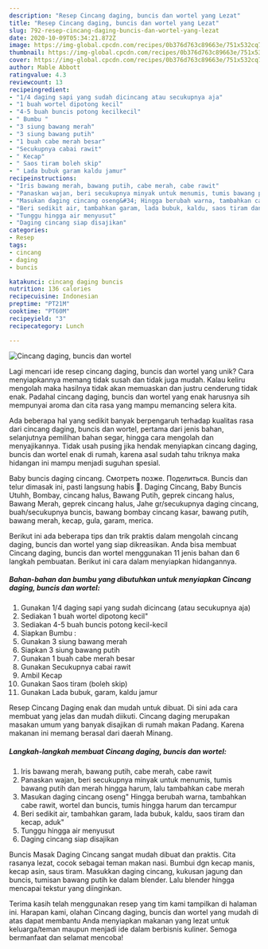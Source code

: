 ```yaml
---
description: "Resep Cincang daging, buncis dan wortel yang Lezat"
title: "Resep Cincang daging, buncis dan wortel yang Lezat"
slug: 792-resep-cincang-daging-buncis-dan-wortel-yang-lezat
date: 2020-10-09T05:34:21.872Z
image: https://img-global.cpcdn.com/recipes/0b376d763c89663e/751x532cq70/cincang-daging-buncis-dan-wortel-foto-resep-utama.jpg
thumbnail: https://img-global.cpcdn.com/recipes/0b376d763c89663e/751x532cq70/cincang-daging-buncis-dan-wortel-foto-resep-utama.jpg
cover: https://img-global.cpcdn.com/recipes/0b376d763c89663e/751x532cq70/cincang-daging-buncis-dan-wortel-foto-resep-utama.jpg
author: Mable Abbott
ratingvalue: 4.3
reviewcount: 13
recipeingredient:
- "1/4 daging sapi yang sudah dicincang atau secukupnya aja"
- "1 buah wortel dipotong kecil"
- "4-5 buah buncis potong kecilkecil"
- " Bumbu "
- "3 siung bawang merah"
- "3 siung bawang putih"
- "1 buah cabe merah besar"
- "Secukupnya cabai rawit"
- " Kecap"
- " Saos tiram boleh skip"
- " Lada bubuk garam kaldu jamur"
recipeinstructions:
- "Iris bawang merah, bawang putih, cabe merah, cabe rawit"
- "Panaskan wajan, beri secukupnya minyak untuk menumis, tumis bawang putih dan merah hingga harum, lalu tambahkan cabe merah"
- "Masukan daging cincang oseng&#34; Hingga berubah warna, tambahkan cabe rawit, wortel dan buncis, tumis hingga harum dan tercampur"
- "Beri sedikit air, tambahkan garam, lada bubuk, kaldu, saos tiram dan kecap, aduk&#34;"
- "Tunggu hingga air menyusut"
- "Daging cincang siap disajikan"
categories:
- Resep
tags:
- cincang
- daging
- buncis

katakunci: cincang daging buncis 
nutrition: 136 calories
recipecuisine: Indonesian
preptime: "PT21M"
cooktime: "PT60M"
recipeyield: "3"
recipecategory: Lunch

---
```



![Cincang daging, buncis dan wortel](https://img-global.cpcdn.com/recipes/0b376d763c89663e/751x532cq70/cincang-daging-buncis-dan-wortel-foto-resep-utama.jpg)

Lagi mencari ide resep cincang daging, buncis dan wortel yang unik? Cara menyiapkannya memang tidak susah dan tidak juga mudah. Kalau keliru mengolah maka hasilnya tidak akan memuaskan dan justru cenderung tidak enak. Padahal cincang daging, buncis dan wortel yang enak harusnya sih mempunyai aroma dan cita rasa yang mampu memancing selera kita.

Ada beberapa hal yang sedikit banyak berpengaruh terhadap kualitas rasa dari cincang daging, buncis dan wortel, pertama dari jenis bahan, selanjutnya pemilihan bahan segar, hingga cara mengolah dan menyajikannya. Tidak usah pusing jika hendak menyiapkan cincang daging, buncis dan wortel enak di rumah, karena asal sudah tahu triknya maka hidangan ini mampu menjadi suguhan spesial.

Baby buncis daging cincang. Смотреть позже. Поделиться. Buncis dan telur dimasak ini, pasti langsung habis 🥗. Daging Cincang, Baby Buncis Utuhh, Bombay, cincang halus, Bawang Putih, geprek cincang halus, Bawang Merah, geprek cincang halus, Jahe gr/secukupnya daging cincang, buah/secukupnya buncis, bawang bombay cincang kasar, bawang putih, bawang merah, kecap, gula, garam, merica.


Berikut ini ada beberapa tips dan trik praktis dalam mengolah cincang daging, buncis dan wortel yang siap dikreasikan. Anda bisa membuat Cincang daging, buncis dan wortel menggunakan 11 jenis bahan dan 6 langkah pembuatan. Berikut ini cara dalam menyiapkan hidangannya.

<!--inarticleads1-->

##### Bahan-bahan dan bumbu yang dibutuhkan untuk menyiapkan Cincang daging, buncis dan wortel:

1. Gunakan 1/4 daging sapi yang sudah dicincang (atau secukupnya aja)
1. Sediakan 1 buah wortel dipotong kecil&#34;
1. Sediakan 4-5 buah buncis potong kecil-kecil
1. Siapkan  Bumbu :
1. Gunakan 3 siung bawang merah
1. Siapkan 3 siung bawang putih
1. Gunakan 1 buah cabe merah besar
1. Gunakan Secukupnya cabai rawit
1. Ambil  Kecap
1. Gunakan  Saos tiram (boleh skip)
1. Gunakan  Lada bubuk, garam, kaldu jamur


Resep Cincang Daging enak dan mudah untuk dibuat. Di sini ada cara membuat yang jelas dan mudah diikuti. Cincang daging merupakan masakan umum yang banyak disajikan di rumah makan Padang. Karena makanan ini memang berasal dari daerah Minang. 

<!--inarticleads2-->

##### Langkah-langkah membuat Cincang daging, buncis dan wortel:

1. Iris bawang merah, bawang putih, cabe merah, cabe rawit
1. Panaskan wajan, beri secukupnya minyak untuk menumis, tumis bawang putih dan merah hingga harum, lalu tambahkan cabe merah
1. Masukan daging cincang oseng&#34; Hingga berubah warna, tambahkan cabe rawit, wortel dan buncis, tumis hingga harum dan tercampur
1. Beri sedikit air, tambahkan garam, lada bubuk, kaldu, saos tiram dan kecap, aduk&#34;
1. Tunggu hingga air menyusut
1. Daging cincang siap disajikan


Buncis Masak Daging Cincang sangat mudah dibuat dan praktis. Cita rasanya lezat, cocok sebagai teman makan nasi. Bumbui dgn kecap manis, kecap asin, saus tiram. Masukkan daging cincang, kukusan jagung dan buncis, tumisan bawang putih ke dalam blender. Lalu blender hingga mencapai tekstur yang diinginkan. 

Terima kasih telah menggunakan resep yang tim kami tampilkan di halaman ini. Harapan kami, olahan Cincang daging, buncis dan wortel yang mudah di atas dapat membantu Anda menyiapkan makanan yang lezat untuk keluarga/teman maupun menjadi ide dalam berbisnis kuliner. Semoga bermanfaat dan selamat mencoba!
